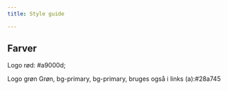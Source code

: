 ```yaml
---
title: Style guide

---
```



## Farver

Logo rød: #a9000d;


Logo grøn
Grøn, bg-primary, bg-primary, bruges også i links (a):#28a745
